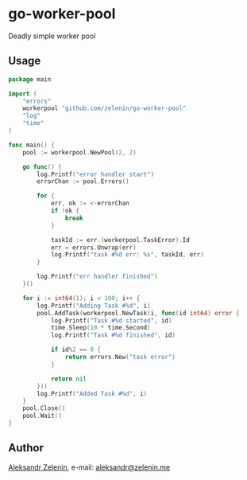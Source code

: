 # go-worker-pool

Deadly simple worker pool

## Usage

```go
package main

import (
	"errors"
	workerpool "github.com/zelenin/go-worker-pool"
	"log"
	"time"
)

func main() {
	pool := workerpool.NewPool(2, 2)

	go func() {
		log.Printf("error handler start")
		errorChan := pool.Errors()

		for {
			err, ok := <-errorChan
			if !ok {
				break
			}

			taskId := err.(workerpool.TaskError).Id
			err = errors.Unwrap(err)
			log.Printf("task #%d err: %s", taskId, err)
		}

		log.Printf("err handler finished")
	}()

	for i := int64(1); i < 100; i++ {
		log.Printf("Adding Task #%d", i)
		pool.AddTask(workerpool.NewTask(i, func(id int64) error {
			log.Printf("Task #%d started", id)
			time.Sleep(10 * time.Second)
			log.Printf("Task #%d finished", id)

			if id%2 == 0 {
				return errors.New("task error")
			}

			return nil
		}))
		log.Printf("Added Task #%d", i)
	}
	pool.Close()
	pool.Wait()
}
```

## Author

[Aleksandr Zelenin](https://github.com/zelenin/), e-mail: [aleksandr@zelenin.me](mailto:aleksandr@zelenin.me)
